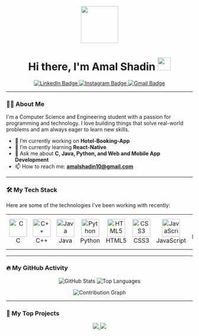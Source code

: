 <div id="header" align="center">
  <img src="https://media.giphy.com/media/M9gbBd9nbDrOTu1Mqx/giphy.gif" width="100"/>
  <h1>
    Hi there, I'm Amal Shadin
    <a href="https://amalshadin.github.io/"><img src="https://media.giphy.com/media/hvRJCLFzcasrR4ia7z/giphy.gif" width="35"></a>
  </h1>
  <div id="badges">
    <a href="https://linkedin.com/in/amal-shadin" target="_blank">
      <img src="https://img.shields.io/badge/LinkedIn-0077B5?style=for-the-badge&logo=linkedin&logoColor=white" alt="LinkedIn Badge"/>
    </a>
    <a href="https://www.instagram.com/___shadin__">
      <img src="https://img.shields.io/badge/Instagram-E4405F?style=for-the-badge&logo=instagram&logoColor=white" alt="Instagram Badge"/>
    </a>
    <a href="mailto:amalshadin10@gmail.com">
      <img src="https://img.shields.io/badge/Gmail-D14836?style=for-the-badge&logo=gmail&logoColor=white" alt="Gmail Badge"/>
    </a>
  </div>
  <img src="https://komarev.com/ghpvc/?username=amalshadin&style=flat-square&color=blue" alt=""/>
</div>

---

### 👨‍💻 About Me

I'm a Computer Science and Engineering student with a passion for programming and technology. I love building things that solve real-world problems and am always eager to learn new skills.

- 🔭 I’m currently working on **Hotel-Booking-App**
- 🌱 I’m currently learning **React-Native**
- 💬 Ask me about **C, Java, Python, and Web and Mobile App Development**
- 📫 How to reach me: **amalshadin10@gmail.com**

---

### 🛠️ My Tech Stack

Here are some of the technologies I've been working with recently:

<table>
  <tr>
    <td align="center" width="96">
      <a href="#-my-tech-stack">
        <img src="https://cdn.simpleicons.org/c/A8B9CC" width="48" height="48" alt="C" />
      </a>
      <br>C
    </td>
    <td align="center" width="96">
      <a href="#-my-tech-stack">
        <img src="https://cdn.simpleicons.org/cplusplus/00599C" width="48" height="48" alt="C++" />
      </a>
      <br>C++
    </td>
    <td align="center" width="96">
      <a href="#-my-tech-stack">
        <img src="https://img.shields.io/badge/Java-007396?style=for-the-badge&logo=java&logoColor=white" width="48" height="48" alt="Java"/>
      </a>
      <br>Java
    </td>
    <td align="center" width="96">
      <a href="#-my-tech-stack">
        <img src="https://cdn.simpleicons.org/python/3776AB" width="48" height="48" alt="Python" />
      </a>
      <br>Python
    </td>
     <td align="center" width="96">
      <a href="#-my-tech-stack">
        <img src="https://cdn.simpleicons.org/html5/E34F26" width="48" height="48" alt="HTML5" />
      </a>
      <br>HTML5
    </td>
    <td align="center" width="96">
      <a href="#-my-tech-stack" >
        <img src="https://img.shields.io/badge/CSS3-1572B6?style=for-the-badge&logo=css3&logoColor=white" width="48" height="48" alt="CSS3" />
      </a>
      <br>CSS3
    </td>
    <td align="center" width="96">
      <a href="#-my-tech-stack" >
        <img src="https://cdn.simpleicons.org/javascript/F7DF1E" width="48" height="48" alt="JavaScript" />
      </a>
      <br>JavaScript
    </td>
        <td align="center" width="96">
      <a href="#-my-tech-stack" >
        <img src="https://img.icons8.com/?size=512&id=123603&format=png" width="48" height="48" alt="React-Native" />
      </a>
      <br>React-Native
    </td>
     <td align="center" width="96">
      <a href="#-my-tech-stack" >
        <img src="https://cdn.simpleicons.org/git/F05032" width="48" height="48" alt="Git" />
      </a>
      <br>Git
    </td>
  </tr>
</table>

---

### 🔥 My GitHub Activity

<p align="center">
  <img src="https://github-readme-stats.vercel.app/api?username=amalshadin&show_icons=true&theme=tokyonight&hide_border=true&count_private=true" alt="GitHub Stats" />
  <img src="https://github-readme-stats.vercel.app/api/top-langs/?username=amalshadin&layout=compact&theme=tokyonight&hide_border=true" alt="Top Languages" />
</p>
<p align="center">
  <img src="https://github-readme-activity-graph.vercel.app/graph?username=amalshadin&theme=react-dark&hide_border=true" alt="Contribution Graph" />
</p>

---

### 🚀 My Top Projects

<p align="center">
  <a href="https://github.com/amalshadin/re-gen">
    <img src="https://github-readme-stats.vercel.app/api/pin/?username=amalshadin&repo=re-gen&theme=tokyonight" />
  </a>
  <a href="https://github.com/amalshadin/weather-flappy-bird">
    <img src="https://github-readme-stats.vercel.app/api/pin/?username=amalshadin&repo=weather-flappy-bird&theme=tokyonight" />
  </a>
</p>
